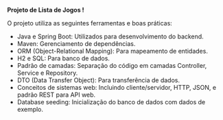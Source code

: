 <strong>Projeto de Lista de Jogos !</strong>

O projeto utiliza as seguintes ferramentas e boas práticas:

- Java e Spring Boot: Utilizados para desenvolvimento do backend.
- Maven: Gerenciamento de dependências.
- ORM (Object-Relational Mapping): Para mapeamento de entidades.
- H2 e SQL: Para banco de dados.
- Padrão de camadas: Separação do código em camadas Controller, Service e Repository.
- DTO (Data Transfer Object): Para transferência de dados.
- Conceitos de sistemas web: Incluindo cliente/servidor, HTTP, JSON, e padrão REST para API web.
- Database seeding: Inicialização do banco de dados com dados de exemplo.

